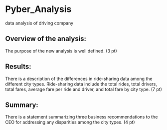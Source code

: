 # Pyber_Analysis
data analysis of driving company
## Overview of the analysis:

The purpose of the new analysis is well defined. (3 pt)
## Results:

There is a description of the differences in ride-sharing data among the different city types. Ride-sharing data include the total rides, total drivers, total fares, average fare per ride and driver, and total fare by city type. (7 pt)
## Summary:

There is a statement summarizing three business recommendations to the CEO for addressing any disparities among the city types. (4 pt)
